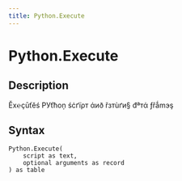 ```yaml
---
title: Python.Execute
---
```


# Python.Execute


## Description

Ěх℮çūťĕś РУťћοņ śċґїρт άиð řзтùґи§ đªтά ƒřǻmэş


## Syntax

```powerquery
Python.Execute(
    script as text,
    optional arguments as record
) as table
```



